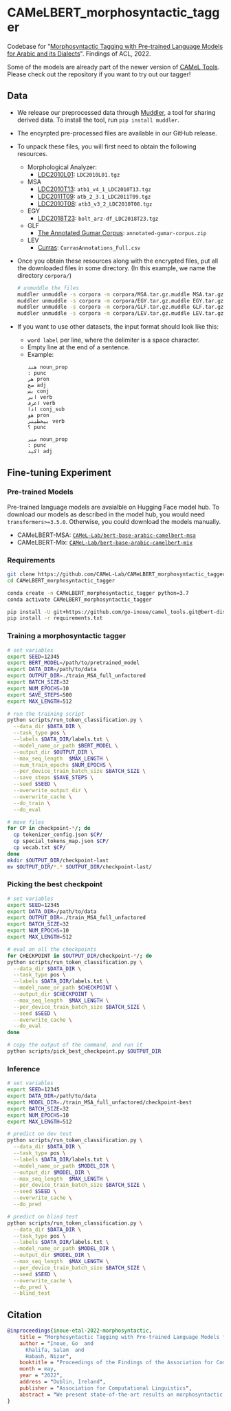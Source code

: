 # CAMeLBERT_morphosyntactic_tagger
Codebase for "[Morphosyntactic Tagging with Pre-trained Language Models for Arabic and its Dialects](https://aclanthology.org/2022.findings-acl.135/)". Findings of ACL, 2022.

Some of the models are already part of the newer version of [CAMeL Tools](https://github.com/CAMeL-Lab/camel_tools). Please check out the repository if you want to try out our tagger!

## Data
- We release our preprocessed data through [Muddler](https://github.com/CAMeL-Lab/muddler), a tool for sharing derived data. To install the tool, run `pip install muddler`. 
- The encyrpted pre-processed files are available in our GitHub release.
- To unpack these files, you will first need to obtain the following resources.
  - Morphological Analyzer:
    - [LDC2010L01](https://catalog.ldc.upenn.edu/LDC2010L01): `LDC2010L01.tgz`
  - MSA 
    - [LDC2010T13](https://catalog.ldc.upenn.edu/LDC2010T13): `atb1_v4_1_LDC2010T13.tgz`
    - [LDC2011T09](https://catalog.ldc.upenn.edu/LDC2011T09): `atb_2_3.1_LDC2011T09.tgz`
    - [LDC2010T08](https://catalog.ldc.upenn.edu/LDC2010T08): `atb3_v3_2_LDC2010T08.tgz`
  - EGY
    - [LDC2018T23](https://catalog.ldc.upenn.edu/LDC2018T23): `bolt_arz-df_LDC2018T23.tgz`
  - GLF
    - [The Annotated Gumar Corpus](https://camel.abudhabi.nyu.edu/annotated-gumar-corpus/): `annotated-gumar-corpus.zip`
  - LEV
    - [Curras](https://portal.sina.birzeit.edu/curras/download.html): `CurrasAnnotations_Full.csv`
- Once you obtain these resources along with the encrypted files, put all the downloaded files in some directory. (In this example, we name the directory `corpora/`)
  ```bash
  # unmuddle the files
  muddler unmuddle -s corpora -m corpora/MSA.tar.gz.muddle MSA.tar.gz
  muddler unmuddle -s corpora -m corpora/EGY.tar.gz.muddle EGY.tar.gz
  muddler unmuddle -s corpora -m corpora/GLF.tar.gz.muddle GLF.tar.gz
  muddler unmuddle -s corpora -m corpora/LEV.tar.gz.muddle LEV.tar.gz
  ```

- If you want to use other datasets, the input format should look like this:
  - `word label` per line, where the delimiter is a space character.
  - Empty line at the end of a sentence.
  - Example:
      ```
      هند noun_prop
      : punc
      هي pron
      صح adj
      بس conj
      ابي verb
      اعرف verb
      اذا conj_sub
      هو pron
      بيخطبني verb
      ؟ punc

      منى noun_prop
      : punc
      اكيد adj

      ```

## Fine-tuning Experiment
### Pre-trained Models
Pre-trained language models are avaialble on Hugging Face model hub. To download our models as described in the model hub, you would need `transformers>=3.5.0`. Otherwise, you could download the models manually.
  - CAMeLBERT-MSA: [`CAMeL-Lab/bert-base-arabic-camelbert-msa`](https://huggingface.co/CAMeL-Lab/bert-base-arabic-camelbert-msa)
  - CAMeLBERT-Mix: [`CAMeL-Lab/bert-base-arabic-camelbert-mix`](https://huggingface.co/CAMeL-Lab/bert-base-arabic-camelbert-mix)

### Requirements
```bash
git clone https://github.com/CAMeL-Lab/CAMeLBERT_morphosyntactic_tagger.git
cd CAMeLBERT_morphosyntactic_tagger

conda create -n CAMeLBERT_morphosyntactic_tagger python=3.7
conda activate CAMeLBERT_morphosyntactic_tagger

pip install -U git+https://github.com/go-inoue/camel_tools.git@bert-disambig
pip install -r requirements.txt
```

### Training a morphosyntactic tagger
```bash
# set variables
export SEED=12345
export BERT_MODEL=/path/to/pretrained_model
export DATA_DIR=/path/to/data
export OUTPUT_DIR=./train_MSA_full_unfactored
export BATCH_SIZE=32
export NUM_EPOCHS=10
export SAVE_STEPS=500
export MAX_LENGTH=512

# run the training script
python scripts/run_token_classification.py \
  --data_dir $DATA_DIR \
  --task_type pos \
  --labels $DATA_DIR/labels.txt \
  --model_name_or_path $BERT_MODEL \
  --output_dir $OUTPUT_DIR \
  --max_seq_length  $MAX_LENGTH \
  --num_train_epochs $NUM_EPOCHS \
  --per_device_train_batch_size $BATCH_SIZE \
  --save_steps $SAVE_STEPS \
  --seed $SEED \
  --overwrite_output_dir \
  --overwrite_cache \
  --do_train \
  --do_eval

# move files
for CP in checkpoint-*/; do
  cp tokenizer_config.json $CP/
  cp special_tokens_map.json $CP/
  cp vocab.txt $CP/
done
mkdir $OUTPUT_DIR/checkpoint-last
mv $OUTPUT_DIR/*.* $OUTPUT_DIR/checkpoint-last/
```

### Picking the best checkpoint
```bash
# set variables
export SEED=12345
export DATA_DIR=/path/to/data
export OUTPUT_DIR=./train_MSA_full_unfactored
export BATCH_SIZE=32
export NUM_EPOCHS=10
export MAX_LENGTH=512

# eval on all the checkpoints
for CHECKPOINT in $OUTPUT_DIR/checkpoint-*/; do
python scripts/run_token_classification.py \
  --data_dir $DATA_DIR \
  --task_type pos \
  --labels $DATA_DIR/labels.txt \
  --model_name_or_path $CHECKPOINT \
  --output_dir $CHECKPOINT \
  --max_seq_length  $MAX_LENGTH \
  --per_device_train_batch_size $BATCH_SIZE \
  --seed $SEED \
  --overwrite_cache \
  --do_eval
done

# copy the output of the command, and run it
python scripts/pick_best_checkpoint.py $OUTPUT_DIR
```

### Inference
```bash
# set variables
export SEED=12345
export DATA_DIR=/path/to/data
export MODEL_DIR=./train_MSA_full_unfactored/checkpoint-best
export BATCH_SIZE=32
export NUM_EPOCHS=10
export MAX_LENGTH=512

# predict on dev test
python scripts/run_token_classification.py \
  --data_dir $DATA_DIR \
  --task_type pos \
  --labels $DATA_DIR/labels.txt \
  --model_name_or_path $MODEL_DIR \
  --output_dir $MODEL_DIR \
  --max_seq_length  $MAX_LENGTH \
  --per_device_train_batch_size $BATCH_SIZE \
  --seed $SEED \
  --overwrite_cache \
  --do_pred

# predict on blind test
python scripts/run_token_classification.py \
  --data_dir $DATA_DIR \
  --task_type pos \
  --labels $DATA_DIR/labels.txt \
  --model_name_or_path $MODEL_DIR \
  --output_dir $MODEL_DIR \
  --max_seq_length  $MAX_LENGTH \
  --per_device_train_batch_size $BATCH_SIZE \
  --seed $SEED \
  --overwrite_cache \
  --do_pred \
  --blind_test
```

## Citation

```bibtex
@inproceedings{inoue-etal-2022-morphosyntactic,
    title = "Morphosyntactic Tagging with Pre-trained Language Models for Arabic and its Dialects",
    author = "Inoue, Go  and
      Khalifa, Salam  and
      Habash, Nizar",
    booktitle = "Proceedings of the Findings of the Association for Computational Linguistics: ACL2022",
    month = may,
    year = "2022",
    address = "Dublin, Ireland",
    publisher = "Association for Computational Linguistics",
    abstract = "We present state-of-the-art results on morphosyntactic tagging across different varieties of Arabic using fine-tuned pre-trained transformer language models. Our models consistently outperform existing systems in Modern Standard Arabic and all the Arabic dialects we study, achieving 2.6% absolute improvement over the previous state-of-the-art in Modern Standard Arabic, 2.8% in Gulf, 1.6% in Egyptian, and 8.3% in Levantine. We explore different training setups for fine-tuning pre-trained transformer language models, including training data size, the use of external linguistic resources, and the use of annotated data from other dialects in a low-resource scenario. Our results show that strategic fine-tuning using datasets from other high-resource dialects is beneficial for a low-resource dialect Additionally, we show that high-quality morphological analyzers as external linguistic resources are beneficial especially in low-resource settings."
}
```